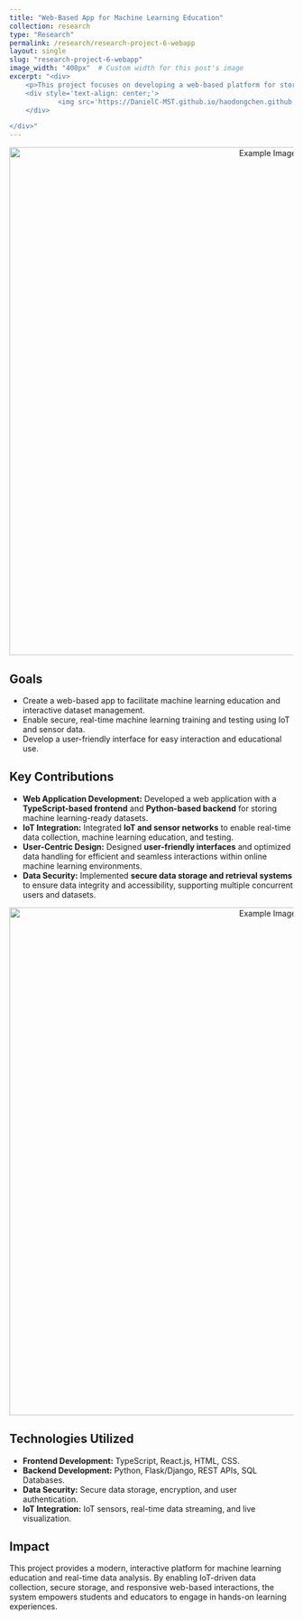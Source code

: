 ```yaml
---
title: "Web-Based App for Machine Learning Education"
collection: research
type: "Research"
permalink: /research/research-project-6-webapp
layout: single
slug: "research-project-6-webapp"
image_width: "400px"  # Custom width for this post's image
excerpt: "<div>
    <p>This project focuses on developing a web-based platform for storing machine learning-ready datasets and enabling real-time machine learning education. The system integrates IoT and sensor networks for data collection and interactive learning environments, offering secure data handling and optimized user experiences.</p>
    <div style='text-align: center;'>
            <img src='https://DanielC-MST.github.io/haodongchen.github.io/images/research-project-5-app.jpg' alt='Example Image' width='200' />
    </div>

</div>"
---
```


<div style="text-align: center;">
    <img src="https://DanielC-MST.github.io/haodongchen.github.io/images/research-project-5-app.jpg" alt="Example Image" width="900" />
</div>

## Goals
- Create a web-based app to facilitate machine learning education and interactive dataset management.
- Enable secure, real-time machine learning training and testing using IoT and sensor data.
- Develop a user-friendly interface for easy interaction and educational use.


## Key Contributions
- **Web Application Development:** Developed a web application with a **TypeScript-based frontend** and **Python-based backend** for storing machine learning-ready datasets.
- **IoT Integration:** Integrated **IoT and sensor networks** to enable real-time data collection, machine learning education, and testing.
- **User-Centric Design:** Designed **user-friendly interfaces** and optimized data handling for efficient and seamless interactions within online machine learning environments.
- **Data Security:** Implemented **secure data storage and retrieval systems** to ensure data integrity and accessibility, supporting multiple concurrent users and datasets.
<div style="text-align: center;">
    <img src="https://DanielC-MST.github.io/haodongchen.github.io/images/research-project-1-flowchart.jpg" alt="Example Image" width="900" />
</div>

## Technologies Utilized
- **Frontend Development:** TypeScript, React.js, HTML, CSS.
- **Backend Development:** Python, Flask/Django, REST APIs, SQL Databases.
- **Data Security:** Secure data storage, encryption, and user authentication.
- **IoT Integration:** IoT sensors, real-time data streaming, and live visualization.


## Impact
This project provides a modern, interactive platform for machine learning education and real-time data analysis. By enabling IoT-driven data collection, secure storage, and responsive web-based interactions, the system empowers students and educators to engage in hands-on learning experiences.

